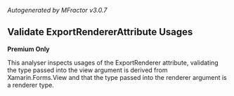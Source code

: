 *Autogenerated by MFractor v3.0.7*
## Validate ExportRendererAttribute Usages

**Premium Only**

This analyser inspects usages of the ExportRenderer attribute, validating the type passed into the view argument is derived from Xamarin.Forms.View and that the type passed into the renderer argument is a renderer type.

